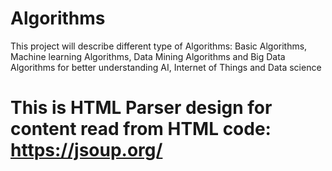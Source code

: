 # Algorithms
This project will describe different type of Algorithms: Basic Algorithms, Machine learning Algorithms, Data Mining Algorithms and Big Data Algorithms for better understanding AI, Internet of Things and Data science
# This is HTML Parser design for content read from HTML code: https://jsoup.org/
